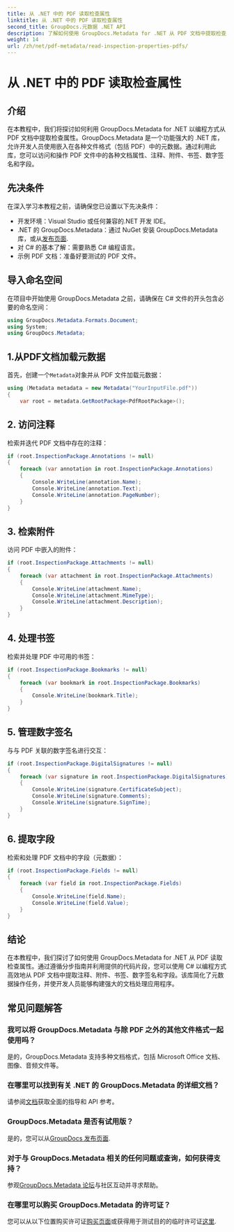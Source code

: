 ```yaml
---
title: 从 .NET 中的 PDF 读取检查属性
linktitle: 从 .NET 中的 PDF 读取检查属性
second_title: GroupDocs.元数据 .NET API
description: 了解如何使用 GroupDocs.Metadata for .NET 从 PDF 文档中提取检查属性。探索注释、附件等。
weight: 14
url: /zh/net/pdf-metadata/read-inspection-properties-pdfs/
---
```


# 从 .NET 中的 PDF 读取检查属性

## 介绍
在本教程中，我们将探讨如何利用 GroupDocs.Metadata for .NET 以编程方式从 PDF 文档中提取检查属性。GroupDocs.Metadata 是一个功能强大的 .NET 库，允许开发人员使用嵌入在各种文件格式（包括 PDF）中的元数据。通过利用此库，您可以访问和操作 PDF 文件中的各种文档属性、注释、附件、书签、数字签名和字段。
## 先决条件
在深入学习本教程之前，请确保您已设置以下先决条件：
- 开发环境：Visual Studio 或任何兼容的.NET 开发 IDE。
-  .NET 的 GroupDocs.Metadata：通过 NuGet 安装 GroupDocs.Metadata 库，或从[发布页面](https://releases.groupdocs.com/metadata/net/).
- 对 C# 的基本了解：需要熟悉 C# 编程语言。
- 示例 PDF 文档：准备好要测试的 PDF 文件。

## 导入命名空间
在项目中开始使用 GroupDocs.Metadata 之前，请确保在 C# 文件的开头包含必要的命名空间：
```csharp
using GroupDocs.Metadata.Formats.Document;
using System;
using GroupDocs.Metadata;
```
## 1.从PDF文档加载元数据
首先，创建一个`Metadata`对象并从 PDF 文件加载元数据：
```csharp
using (Metadata metadata = new Metadata("YourInputFile.pdf"))
{
    var root = metadata.GetRootPackage<PdfRootPackage>();
```
## 2. 访问注释
检索并迭代 PDF 文档中存在的注释：
```csharp
if (root.InspectionPackage.Annotations != null)
{
    foreach (var annotation in root.InspectionPackage.Annotations)
    {
        Console.WriteLine(annotation.Name);
        Console.WriteLine(annotation.Text);
        Console.WriteLine(annotation.PageNumber);
    }
}
```
## 3. 检索附件
访问 PDF 中嵌入的附件：
```csharp
if (root.InspectionPackage.Attachments != null)
{
    foreach (var attachment in root.InspectionPackage.Attachments)
    {
        Console.WriteLine(attachment.Name);
        Console.WriteLine(attachment.MimeType);
        Console.WriteLine(attachment.Description);
    }
}
```
## 4. 处理书签
检索并处理 PDF 中可用的书签：
```csharp
if (root.InspectionPackage.Bookmarks != null)
{
    foreach (var bookmark in root.InspectionPackage.Bookmarks)
    {
        Console.WriteLine(bookmark.Title);
    }
}
```
## 5. 管理数字签名
与与 PDF 关联的数字签名进行交互：
```csharp
if (root.InspectionPackage.DigitalSignatures != null)
{
    foreach (var signature in root.InspectionPackage.DigitalSignatures)
    {
        Console.WriteLine(signature.CertificateSubject);
        Console.WriteLine(signature.Comments);
        Console.WriteLine(signature.SignTime);
    }
}
```
## 6. 提取字段
检索和处理 PDF 文档中的字段（元数据）：
```csharp
if (root.InspectionPackage.Fields != null)
{
    foreach (var field in root.InspectionPackage.Fields)
    {
        Console.WriteLine(field.Name);
        Console.WriteLine(field.Value);
    }
}
```

## 结论
在本教程中，我们探讨了如何使用 GroupDocs.Metadata for .NET 从 PDF 读取检查属性。通过遵循分步指南并利用提供的代码片段，您可以使用 C# 以编程方式高效地从 PDF 文档中提取注释、附件、书签、数字签名和字段。该库简化了元数据操作任务，并使开发人员能够构建强大的文档处理应用程序。

## 常见问题解答
### 我可以将 GroupDocs.Metadata 与除 PDF 之外的其他文件格式一起使用吗？
是的，GroupDocs.Metadata 支持多种文档格式，包括 Microsoft Office 文档、图像、音频文件等。
### 在哪里可以找到有关 .NET 的 GroupDocs.Metadata 的详细文档？
请参阅[文档](https://tutorials.groupdocs.com/metadata/net/)获取全面的指导和 API 参考。
### GroupDocs.Metadata 是否有试用版？
是的，您可以从[GroupDocs 发布页面](https://releases.groupdocs.com/).
### 对于与 GroupDocs.Metadata 相关的任何问题或查询，如何获得支持？
参观[GroupDocs.Metadata 论坛](https://forum.groupdocs.com/c/metadata/14)与社区互动并寻求帮助。
### 在哪里可以购买 GroupDocs.Metadata 的许可证？
您可以从以下位置购买许可证[购买页面](https://purchase.groupdocs.com/buy)或获得用于测试目的的临时许可证[这里](https://purchase.groupdocs.com/temporary-license/).